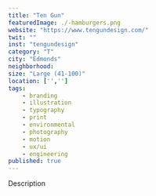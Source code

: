 ```yaml
---
title: "Ten Gun"
featuredImage: ./-hamburgers.png
website: "https://www.tengundesign.com/"
twit: ""
inst: "tengundesign"
category: "T"
city: "Edmonds"
neighborhood:
size: "Large (41-100)"
location: ['','']
tags:
    - branding
    - illustration
    - typography
    - print
    - environmental
    - photography
    - motion
    - ux/ui
    - engineering
published: true
---
```


Description
